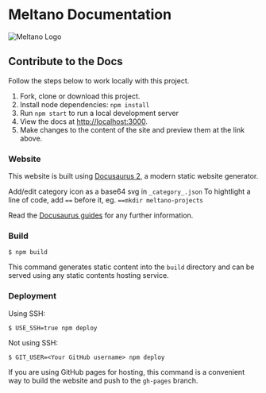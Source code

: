 # Meltano Documentation

![Meltano Logo](https://lh4.googleusercontent.com/WHoN-WpacMaVicq-jRuIvCQjCIdPZwYOwBgd38k9JjMpX1Z7THUqowY-oRsTzGUbAvb8F4tcb9BJYyfX9MeA2ECirsWZ7XBHteDZ_y59REMwHjq1AX05U2k8H6mdI4G_olF27gadCfp1Wx7cVQ)

## Contribute to the Docs

Follow the steps below to work locally with this project.

1. Fork, clone or download this project.
2. Install node dependencies: `npm install`
3. Run `npm start` to run a local development server
4. View the docs at [http://localhost:3000](http://localhost:3000).
5. Make changes to the content of the site and preview them at the link above.

### Website

This website is built using [Docusaurus 2](https://docusaurus.io/), a modern static website generator.

Add/edit category icon as a base64 svg in `_category_.json`
To hightlight a line of code, add `==` before it, eg. `==mkdir meltano-projects`

Read the [Docusaurus guides](https://docusaurus.io/docs/category/guides) for any further information.

### Build

```
$ npm build
```

This command generates static content into the `build` directory and can be served using any static contents hosting service.

### Deployment

Using SSH:

```
$ USE_SSH=true npm deploy
```

Not using SSH:

```
$ GIT_USER=<Your GitHub username> npm deploy
```

If you are using GitHub pages for hosting, this command is a convenient way to build the website and push to the `gh-pages` branch.
